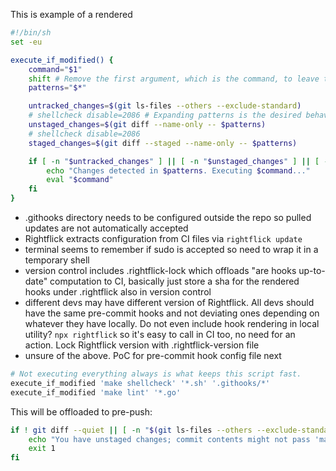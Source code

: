 This is example of a rendered

```sh
#!/bin/sh
set -eu

execute_if_modified() {
	command="$1"
	shift # Remove the first argument, which is the command, to leave the patterns
	patterns="$*"

	untracked_changes=$(git ls-files --others --exclude-standard)
	# shellcheck disable=2086 # Expanding patterns is the desired behavior here
	unstaged_changes=$(git diff --name-only -- $patterns)
	# shellcheck disable=2086
	staged_changes=$(git diff --staged --name-only -- $patterns)

	if [ -n "$untracked_changes" ] || [ -n "$unstaged_changes" ] || [ -n "$staged_changes" ]; then
		echo "Changes detected in $patterns. Executing $command..."
		eval "$command"
	fi
}
```

- .githooks directory needs to be configured outside the repo so pulled updates are not automatically accepted
- Rightflick extracts configuration from CI files via `rightflick update`
- terminal seems to remember if sudo is accepted so need to wrap it in a temporary shell
- version control includes .rightflick-lock which offloads "are hooks up-to-date" computation to CI, basically just store a sha for the rendered hooks under .rightflick also in version control
- different devs may have different version of Rightflick. All devs should have the same pre-commit hooks and not deviating ones depending on whatever they have locally. Do not even include hook rendering in local utility? `npx rightflick` so it's easy to call in CI too, no need for an action. Lock Rightflick version with .rightflick-version file
- unsure of the above. PoC for pre-commit hook config file next

```sh
# Not executing everything always is what keeps this script fast.
execute_if_modified 'make shellcheck' '*.sh' '.githooks/*'
execute_if_modified 'make lint' '*.go'
```

This will be offloaded to pre-push:

```sh
if ! git diff --quiet || [ -n "$(git ls-files --others --exclude-standard)" ]; then
	echo "You have unstaged changes; commit contents might not pass 'make ci'."
	exit 1
fi
```
